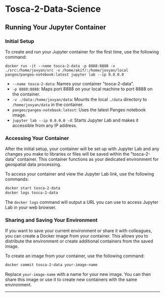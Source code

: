 # Tosca-2-Data-Science

## Running Your Jupyter Container

### Initial Setup

To create and run your Jupyter container for the first time, use the following command:

```
docker run -it --name tosca-2-data -p 8888:8888 -v ./src:/home/jovyan/src -v /home/akif/:/home/jovyan/local  pangeo/pangeo-notebook:latest jupyter lab --ip 0.0.0.0 
```

- `--name tosca-2-data`: Names your container "tosca-2-data".
- `-p 8888:8888`: Maps port 8888 on your local machine to port 8888 on the container.
- `-v ./data:/home/jovyan/data`: Mounts the local `./data` directory to `/home/jovyan/data` in the container.
- `pangeo/pangeo-notebook:latest`: Uses the latest Pangeo notebook image.
- `jupyter lab --ip 0.0.0.0 -d`: Starts Jupyter Lab and makes it accessible from any IP address.

### Accessing Your Container

After the initial setup, your container will be set up with Jupyter Lab and any changes you make to libraries or files will be saved within the "tosca-2-data" container. This container functions as your dedicated environment for geospatial data processing.

To access your container and view the Jupyter Lab link, use the following commands:

```bash
docker start tosca-2-data
docker logs tosca-2-data
```

The `docker logs` command will output a URL you can use to access Jupyter Lab in your web browser.

### Sharing and Saving Your Environment

If you want to save your current environment or share it with colleagues, you can create a Docker image from your container. This allows you to distribute the environment or create additional containers from the saved image.

To create an image from your container, use the following command:

```bash
docker commit tosca-2-data your-image-name
```

Replace `your-image-name` with a name for your new image. You can then share this image or use it to create new containers with the same environment.

---